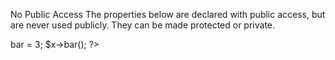 No Public Access
The properties below are declared with public access, but are never used publicly. They can be made protected or private.

<?php

class foo {
    public $bar = 1;            // Public, and used in public space
    public $neverInPublic = 3;  // Public, but never used in outside the class
    
    function bar() {
        $neverInPublic++;
    }
}

$x = new foo();
$x->bar = 3;
$x->bar();

?>
